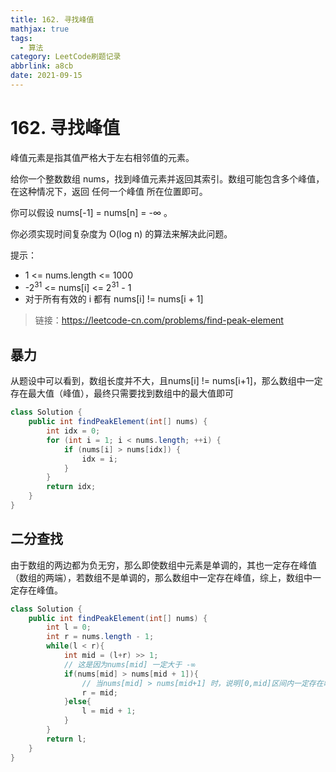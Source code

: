 ```yaml
---
title: 162. 寻找峰值
mathjax: true
tags:
  - 算法
category: LeetCode刷题记录
abbrlink: a8cb
date: 2021-09-15
---
```

# 162. 寻找峰值

峰值元素是指其值严格大于左右相邻值的元素。

给你一个整数数组 nums，找到峰值元素并返回其索引。数组可能包含多个峰值，在这种情况下，返回 任何一个峰值 所在位置即可。

你可以假设 nums[-1] = nums[n] = -∞ 。

你必须实现时间复杂度为 O(log n) 的算法来解决此问题。

提示：

- 1 <= nums.length <= 1000
- -2<sup>31</sup> <= nums[i] <= 2<sup>31</sup> - 1
- 对于所有有效的 i 都有 nums[i] != nums[i + 1]

> 链接：https://leetcode-cn.com/problems/find-peak-element

<!-- more -->

## 暴力

从题设中可以看到，数组长度并不大，且nums[i] != nums[i+1]，那么数组中一定存在最大值（峰值），最终只需要找到数组中的最大值即可

```java
class Solution {
    public int findPeakElement(int[] nums) {
        int idx = 0;
        for (int i = 1; i < nums.length; ++i) {
            if (nums[i] > nums[idx]) {
                idx = i;
            }
        }
        return idx;
    }
}
```

## 二分查找

由于数组的两边都为负无穷，那么即使数组中元素是单调的，其也一定存在峰值（数组的两端），若数组不是单调的，那么数组中一定存在峰值，综上，数组中一定存在峰值。

```java
class Solution {
    public int findPeakElement(int[] nums) {
        int l = 0;
        int r = nums.length - 1;
        while(l < r){
            int mid = (l+r) >> 1;
          	// 这是因为nums[mid] 一定大于 -∞ 
            if(nums[mid] > nums[mid + 1]){
                // 当nums[mid] > nums[mid+1] 时，说明[0,mid]区间内一定存在峰值
                r = mid;
            }else{
                l = mid + 1;
            }
        }
        return l;
    }
}
```

